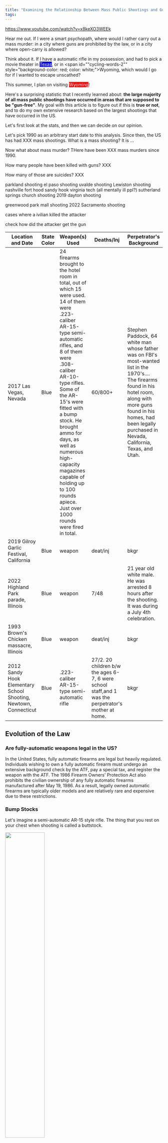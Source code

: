 ```yaml
---
title: "Examining the Relationship Between Mass Public Shootings and Gun-Free Zones in the United States"
tags:
---
```


https://www.youtube.com/watch?v=x8keXO3WEEk

Hear me out. If I were a smart psychopath, where would I rather carry out a mass murder: in a city where guns are prohibited by the law, or in a city where open-carry is allowed?

Think about it. If I have a automatic rifle in my possession, and had to pick a movie theater in <span id="cycling-words-1" style="background-color: blue; color: white;">Texas</span>, or in <span id=""cycling-words-2"" style="background-color: red; color: white;">Wyoming</span>, which would I go for if I wanted to escape unscathed?

This summer, I plan on visiting <span id="cycling-words" style="background-color: red; color: white;">Wyoming</span>!

<script>
  document.addEventListener("DOMContentLoaded", function() {
    const words1 = ["California", "New York", "New Jersey", "Massachusetts", "Connecticut", "Hawaii", "Maryland", "Illinois", "Rhode Island", "Washington"];
    const words2 = ["Wyoming", "West Virginia", "North Dakota", "South Dakota", "Oklahoma", "Idaho", "Arkansas", "Kentucky", "Missouri", "Kansas", "Mississippi", "Arizona", "Alabama", "Tennessee"];
    let index1 = 0;
    let index2 = 0;

    function cycleWords1() {
      const element = document.getElementById("cycling-words-1");
      element.textContent = words1[index1];
      index1 = (index1 + 1) % words1.length;
    }

    function cycleWords2() {
      const element = document.getElementById("cycling-words-2");
      element.textContent = words2[index2];
      index2 = (index2 + 1) % words2.length;
    }

    setInterval(cycleWords1, 1000); // Change word every 1000ms (1 second)
    setInterval(cycleWords2, 1500); // Change word every 1500ms (1.5 seconds)
  });
</script>

Here's a surprising statistic that I recently learned about: **the large majority of all mass public shootings have occurred in areas that are supposed to be "gun-free"**. My goal with this article is to figure out if this is **true or not**, and to do my own extensive research based on the largest shootings that have occurred in the US.

Let's first look at the stats, and then we can decide on our opinion.

Let's pick 1990 as an arbitrary start date to this analysis. Since then, the US has had XXX mass shootings. What is a mass shooting? It is ...

Now what about mass murder? THere have been XXX mass murders since 1990.

How many people have been killed with guns? XXX

How many of those are suicides? XXX



parkland shooting
el paso shooting
uvalde shooting
Lewiston shooting
nashville
fort hood
sandy hook
virginia tech (all mentally ill ppl?)
sutherland springs church shooting
2019 dayton shooting

greenwood park mall shooting
2022 Sacramento shooting

cases where a ivilian killed the attacker

check how did the attacker get the gun

| Location and Date | State Color | Weapon(s) Used | Deaths/Inj | Perpetrator's Background | Reason | How did it stop? |
| ----------- | ----------- | ----------- | ----------- | ----------- | ----------- | ----------- | 
| 2017 Las Vegas, Nevada | Blue | 24 firearms brought to the hotel room in total, out of which 15 were used. 14 of them were .223-caliber AR-15-type semi-automatic rifles, and 8 of them were .308-caliber AR-10-type rifles. Some of the AR-15's were fitted with a bump stock. He brought ammo for days, as well as numerous high-capacity magazines capable of holding up to 100 rounds apiece. Just over 1000 rounds were fired in total. | 60/800+ | Stephen Paddock, 64 white man whose father was on FBI's most-wanted list in the 1970's.... The firearms found in his hotel room, along with more guns found in his homes, had been legally purchased in Nevada, California, Texas, and Utah.| reason asd asd asd asjdkaskdbjkabskdn jkasdjka jksbdjkasjkd jkasdn jkans djknd| How did it stop ksjdbhkasbdhb ahbsdk bajksbdjk asjkdbk baskdb kasdkj |
| 2019 Gilroy Garlic Festival, California | Blue | weapon | deat/inj | bkgr | reason | How did it stop |
| 2022 Highland Park parade, Illinois | Blue | weapon | 7/48 | 21 year old white male. He was arrested 8 hours after the shooting. It was during a July 4th celebration. | reason asd asd asd asjdkaskdbjkabskdn jkasdjka jksbdjkasjkd jkasdn jkans djknd| How did it stop ksjdbhkasbdhb ahbsdk bajksbdjk asjkdbk baskdb kasdkj |
| 1993 Brown's Chicken massacre, Illinois | Blue | weapon | deat/inj | bkgr | reason | How did it stop |
| 2012 Sandy Hook Elementary School Shooting, Newtown, Connecticut | Blue | .223-caliber AR-15-type semi-automatic rifle  | 27/2. 20 children b/w the ages 6-7, 6 were school staff,and 1 was the perpetrator's mother at home. | bkgr | reason | How did it stop |


## Evolution of the Law

### Are fully-automatic weapons legal in the US?

In the United States, fully automatic firearms are legal but heavily regulated.  Individuals wishing to own a fully automatic firearm must undergo an extensive background check by the ATF, pay a special tax, and register the weapon with the ATF. The 1986 Firearm Owners' Protection Act also prohibits the civilian ownership of any fully automatic firearms manufactured after May 19, 1986. As a result, legally owned automatic firearms are typically older models and are relatively rare and expensive due to these restrictions.

### Bump Stocks

Let's imagine a semi-automatic AR-15 style rifle. The thing that you rest on your chest when shooting is called a buttstock. 

<!-- ![Buttstock on AR-15](../images/guns/Main-components-of-AR-15-rifle.jpg) -->
<img src="../images/guns/Main-components-of-AR-15-rifle.jpg" style="width: 50%;">

Simply put, a bump stock is a modified buttstock which makes it so that a semi-automatic gun could functions like an automatic one. You can watch how it [works in slow motion here](https://youtu.be/u0rwqH3YL5c?si=OX5o9jHLuRkzKoEG&t=336). Basically, while your finger stays put, the gun's recoil makes the gun move forward and backward, thus making the trigger move towards your finger.

The ATF (United States Bureau of Alcohol, Tobacco, Firearms and Explosives), which is the agency within the DOJ which, among other things, deals with investigating and preventing offenses involving firearms and explosives, ruled in 2010 that bump stocks were not a firearm part subject to regulation and allowed their sale as an unregulated firearm part.

> I must mention however, that although bump stocks were legal at a federal level, states can enact laws that are stricter than federal laws. For example, even if a type of firearm or accessory (like a bump stock) is legal under federal law, a state can choose to ban it. However, a state cannot make legal something that is prohibited by federal law. Whichever is stricter is the one that is in effect. 

Bump stocks have been illegal in California since 1990 and in New York since 2013.

Following the 2017 Las Vegas shooting, as well as the 2018 Parkland school shooting, multiple states (Massachusetts, New Jersey, Vermont, Maryland, Florida, Washington, Hawaii, Nevada, Delaware, Rhode Island and Connecticut) enacted bans on bump stocks.



The ban went into effect in 2019, by which owners of bump stocks were required to destroy them or surrender them to ATF, punishable by 10 years imprisonment and a $250,000 fine.

This is not an opinion bit by any means, but I do always want to stay open-minded and consider everyone's opinion. While I may think "okay it's pretty obvious that banning bump stocks is the right thing to do", there are [people who will disagree](https://youtu.be/PtEawt76PT8?si=g7beKuJLL1G2Kpbb&t=755). To simply say that these people are irrational is not correct in my opinion. I did briefly look into 

While banning guns and having restrictions feels like the right thing to do after all these shootings, here's the stance (from my understanding) of pro-gun people. "You can enact all the laws you want, and we as law-abiding citizens will comply, but laws are supposed to stop criminals. And criminals don't care for what the law is, that's why they're called criminals. So a gun ban only affects the law-abiding. It's that simple."







This is not an opinion piece. But it's important to remember that in the U.S., the Constitution and its 27 Amendments are a big deal. The Second Amendment, which talks about the right to have guns, is especially controversial. A lot of Americans really care about these rights and aren't keen on giving them up. And if you, after having gone through the stats below, ask yourself *"okay but why doesn't the government just ban all devices that shoot bullets out of it, that'll clearly solve the problem"*, I want you to ask yourself this simple question: 

**Do criminals follow the law?**

The answer is an astounding "no". So, at least in the short to medium term, law-abiding citizens who want to protect themselves and those around them will be at a disadvantage if they get their guns taken away from them. You could say *"well over criminals will have their guns taken away from them slowly but surely, and the streets will be gun free"*. Even if that were the case, is it fair to put law-abiding citizens at a disadvantage, even for a short period of time? If I live in a poor neighborhood, and I feel safe having my gun around, why should I be deprived of that right, while criminals will have their guns with them. Or what if I live in a remote area, where houses are miles apart from one another, and a call to the police would take them 30 minutes to arrive. If there was a law stating that guns are illegal, then I'd be a great target for criminals who know that nobody will see them, help will only be on its way in 30 minutes, and I have no weapons that will match their guns. So I need my gun.

*Okay but let's look at the UK now. They have a bunch of stabbings going on. Imagine if gun were legal, then crime there would be way worst.*

**Let's look at England for one moment.**

[View this page to see a list of all mass shootings](https://en.wikipedia.org/wiki/List_of_mass_shootings_in_the_United_Kingdom).

I will only analyze starting from the 1987 Hungerford massacre:

**1987 Hungerford massacre:** 
- Guns: Legally bought (license required) Beretta pistol, M1 carbine rifle, and an AK56 semi-auto (Chinese variant of the AK47). 
- Perpetrator: 27-year-old white male, college dropout, previously worked as a handyman and laborer. Began claiming unemployment benefits in 1986. Explanation for murder is unknown.
- How it ended: Police surrounded him in a school, where he shot himself.

**Dormers Wells High School shooting:**
- Guns: Illegally bought on the streets. Two pistols and a shotgun.
- Perpetrators: Two orthodox Sikhs part of a fundamentalist group (pro-Khalistan movement, a separatist movement for the Sikhs) who did not approve of the preachers moderate views. The preacher was the target, but then they shot at people in the crowd.
- How it ended: People at the congregation charged on them, and they got arrested and sentenced.




1996 school shooting. Have made changes to gun laws, and since then, the UK hasn't had a mass shooting. Didnt have the same amount of guns in circulation, so the problem is different.

Why is it different? Because if the US makes guns illegal now, its the law-abiding citizens that will be at a disadvantage, and the bad people will have all the guns (since they dont follow the law).



90% of americans support background checks(?)
Easy access to guns.


Here's, in my opinion, the problem with people who want to ban guns: they assume that criminals will obey the law.

Murder is illegal. Drug is also illegal. But criminals will keep doing what they do.



In the UK, anybody can own a shotgun. You submit an application, a few months later, if the background check went through, you get your license.

You have to have a gun safe, and a separate ammunition safe. Technically, the police could come whenever to make sure that these rules are followed, but in reality nobody has the time for that. The typical reasons to own one are for clay-shooting, or if you live on a farm, for vermin/pest shooting/control. There are no semi-automatic shotguns, just break action and if using pump, there must be a baffle inside to limit number of shots to 3 total (1 in the breach, 2 in the mag)

Everyone who owns a gun legally in the UK is on a gov't computer database. So if the police stops you driving for some traffic violation, it will flag you in their system that you possess firearms. All the legally attained firearms are accounted for. So when there was a guy with an AK running around shooting people, and the govt wanted to ban AKs, the gov't simply wrote to all the militray-style gun  owners "you have 3 months to hand them in". While there are illegally obtained firearms, they werent that many.

The problem with doing that in the US is that the genie is already out of the bottle. One of the core principles on which the country was founded on allowed for people who own firearms. There is no database in the US, so how do you "ban" a firearm?

Furthermore, there is a cultural difference. The American culture was based upon the common man forming militias and rising up against the british. It's ingrained in the culture. Wild west, 1800s. It wasn't called the wild west for nothing. People legitimately needed their firearms.






The facts say otherwise.  The last President of Brazil made it vastly easier for Citizens to buy guns.   The murder rate DROPPED by 28%.

Comparing America, a country with millions of guns - both legal and illegal, to other countries that don't have a lot of guns , and then drawing conclusions from your simpleton comparison, is preposterous.




1989 Monkseaton shootings | His father's double-barrelled shotgun | 1/16 (all 16 were attempts of murder, meaning he shot at all of them) | 22-year-old white male, pleaded not guilty by reason of insanity, and detained indefinitely at a mental institution. | Unknown | He got out of his car unarmed and got arrested. |
| 1999 Dunblane massacre | weapon | deat/inj | A man entered Dunblane Primary School and opened fire, killing sixteen pupils and one teacher. The shooter wounded fifteen others before committing suicide. | reason | How did it stop |
| 2012 Sandy Hook Elementary School Shooting, Newtown, Connecticut | .223-caliber AR-15-type semi-automatic rifle  | 27/2. 20 children b/w the ages 6-7, 6 were school staff,and 1 was the perpetrator's mother at home. | bkgr | reason | How did it stop |
| 2019 Gilroy Garlic Festival, California | weapon | deat/inj | bkgr | reason | How did it stop |

The 1987 Hungerford massacre led to the Firearms (Amendment) Act 1988, which banned the ownership of semi-automatic centre-fire rifles and restricted the use of shotguns with a capacity of more than three cartridges. An amnesty held following the passing of the Act amassed 48,000 firearms.

So, what's a "gun-free zone"? Basically, it's a place where you're not allowed to bring guns. This includes schools, certain public buildings, and places where special events happen.

The plan is to make a list of the big shootings in the U.S. and see if they happened in gun-free zones. I'll look at the laws and rules of each place to understand if guns were really banned there.





AUSTRALIA

https://www.youtube.com/watch?v=w2SQY0kR2V0
https://www.youtube.com/watch?v=v0aGGOK4kAM&t=584s
https://www.youtube.com/watch?v=QgOA-EtnRK8

